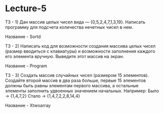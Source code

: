 # Lecture-5

ТЗ - 1) Дан массив целых чисел вида — {0,5,2,4,7,1,3,19}. Написать программу для подсчета количества 
нечетных чисел в нем.

Название - Sortd

ТЗ - 2) Написать код для возможности создания массива целых чисел (размер вводиться с клавиатуры) и 
возможности заполнения каждого его элемента вручную. Выведите этот массив на экран.

Название - Program

ТЗ - 3) Создать массив случайных чисел (размером 15 элементов). Создайте второй массив в два раза 
больше, первые 15 элементов должны быть равны элементам первого массива, а остальные 
элементы заполнить удвоенных значением начальных. Например:
Было → {1,4,7,2}
Стало → {1,4,7,2,2,8,14,4}

Название - Xtwoarray

